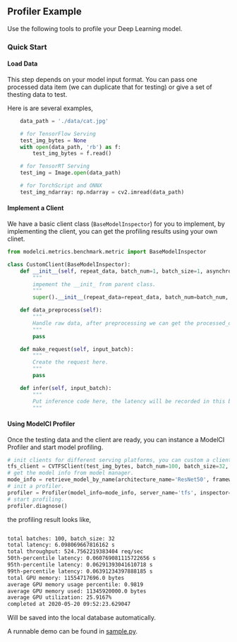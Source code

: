 ## Profiler Example

Use the following tools to profile your Deep Learning model.

### Quick Start 

#### Load Data

This step depends on your model input format. You can pass one processed data item (we can duplicate that for testing) or give a set of thesting data to test.

Here is are several examples,

```python
    data_path = './data/cat.jpg'

    # for TensorFlow Serving
    test_img_bytes = None
    with open(data_path, 'rb') as f:
        test_img_bytes = f.read()

    # for TensorRT Serving
    test_img = Image.open(data_path)

    # for TorchScript and ONNX
    test_img_ndarray: np.ndarray = cv2.imread(data_path)
```

#### Implement a Client

We have a basic client class (`BaseModelInspector`) for you to implement, by implementing the client, you can get the profiling results using your own clinet. 

```python 
from modelci.metrics.benchmark.metric import BaseModelInspector

class CustomClient(BaseModelInspector):
    def __init__(self, repeat_data, batch_num=1, batch_size=1, asynchronous=None):
        """
        impement the __init_ from parent class.
        """
        super().__init__(repeat_data=repeat_data, batch_num=batch_num, batch_size=batch_size, asynchronous=asynchronous)

    def data_preprocess(self):
        """
        Handle raw data, after preprocessing we can get the processed_data, which is using for benchmarking.
        """
        pass

    def make_request(self, input_batch):
        """
        Create the request here. 
        """
        pass

    def infer(self, input_batch):
        """
        Put inference code here, the latency will be recorded in this block.
        """
```

#### Using ModelCI Profiler

Once the testing data and the client are ready, you can instance a ModelCI Profiler and start model profiling.

```python 
# init clients for different serving platforms, you can custom a client by implementing the BaseModelInspector class.
tfs_client = CVTFSClient(test_img_bytes, batch_num=100, batch_size=32, asynchronous=False)
# get the model info from model manager.
mode_info = retrieve_model_by_name(architecture_name='ResNet50', framework=Framework.PYTORCH, engine=Engine.TORCHSCRIPT)
# init a profiler.
profiler = Profiler(model_info=mode_info, server_name='tfs', inspector=tfs_client)
# start profiling.
profiler.diagnose()
```

the profiling result looks like, 

```bash

total batches: 100, batch_size: 32
total latency: 6.098069667816162 s
total throughput: 524.7562219383404 req/sec
50th-percentile latency: 0.060769081115722656 s
95th-percentile latency: 0.06291393041610718 s
99th-percentile latency: 0.06391234397888185 s
total GPU memory: 11554717696.0 bytes
average GPU memory usage percentile: 0.9819
average GPU memory used: 11345920000.0 bytes
average GPU utilization: 25.9167%
completed at 2020-05-20 09:52:23.629047

```

Will be saved into the local database automatically.

A runnable demo can be found in [sample.py](./sample.py).
